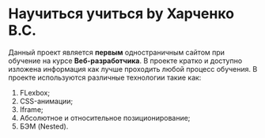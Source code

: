 # Научиться учиться by Харченко В.С.
Данный проект является **первым** одностраничным сайтом при обучение на курсе **Веб-разработчика**.
В проекте кратко и доступно изложена информация как лучше проходить любой процесс обучения.
В проекте используются различные технологии такие как:
1. FLexbox;
2. CSS-анимации;
3. Iframe;
4. Абсолютное и относительное позиционирование;
5. БЭМ (Nested).

